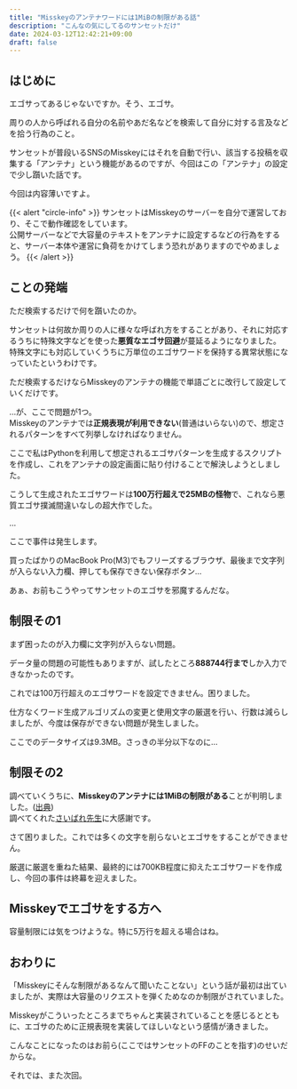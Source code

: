 ```yaml
---
title: "Misskeyのアンテナワードには1MiBの制限がある話"
description: "こんなの気にしてるのサンセットだけ"
date: 2024-03-12T12:42:21+09:00
draft: false
---
```


## はじめに

エゴサってあるじゃないですか。そう、エゴサ。

周りの人から呼ばれる自分の名前やあだ名などを検索して自分に対する言及などを拾う行為のこと。

サンセットが普段いるSNSのMisskeyにはそれを自動で行い、該当する投稿を収集する「アンテナ」という機能があるのですが、今回はこの「アンテナ」の設定で少し躓いた話です。

今回は内容薄いですよ。

{{< alert "circle-info" >}}
サンセットはMisskeyのサーバーを自分で運営しており、そこで動作確認をしています。  
公開サーバーなどで大容量のテキストをアンテナに設定するなどの行為をすると、サーバー本体や運営に負荷をかけてしまう恐れがありますのでやめましょう。
{{< /alert >}}

## ことの発端

ただ検索するだけで何を躓いたのか。

サンセットは何故か周りの人に様々な呼ばれ方をすることがあり、それに対応するうちに特殊文字などを使った**悪質なエゴサ回避**が蔓延るようになりました。  
特殊文字にも対応していくうちに万単位のエゴサワードを保持する異常状態になっていたというわけです。

ただ検索するだけならMisskeyのアンテナの機能で単語ごとに改行して設定していくだけです。

…が、ここで問題が1つ。  
Misskeyのアンテナでは**正規表現が利用できない**(普通はいらない)ので、想定されるパターンをすべて列挙しなければなりません。

ここで私はPythonを利用して想定されるエゴサパターンを生成するスクリプトを作成し、これをアンテナの設定画面に貼り付けることで解決しようとしました。

こうして生成されたエゴサワードは**100万行超えで25MBの怪物**で、これなら悪質エゴサ撲滅間違いなしの超大作でした。

…

ここで事件は発生します。

買ったばかりのMacBook Pro(M3)でもフリーズするブラウザ、最後まで文字列が入らない入力欄、押しても保存できない保存ボタン…

あぁ、お前もこうやってサンセットのエゴサを邪魔するんだな。

## 制限その1

まず困ったのが入力欄に文字列が入らない問題。

データ量の問題の可能性もありますが、試したところ**888744行まで**しか入力できなかったのです。

これでは100万行超えのエゴサワードを設定できません。困りました。

仕方なくワード生成アルゴリズムの変更と使用文字の厳選を行い、行数は減らしましたが、今度は保存ができない問題が発生しました。

ここでのデータサイズは9.3MB。さっきの半分以下なのに…

## 制限その2

調べていくうちに、**Misskeyのアンテナには1MiBの制限がある**ことが判明しました。([出典](https://misskey.io/notes/9qngkn8hgix702dl))  
調べてくれた[さいばれ先生](https://misskey.io/@cyberrex_v2)に大感謝です。

さて困りました。これでは多くの文字を削らないとエゴサをすることができません。

厳選に厳選を重ねた結果、最終的には700KB程度に抑えたエゴサワードを作成し、今回の事件は終幕を迎えました。

## Misskeyでエゴサをする方へ

容量制限には気をつけような。特に5万行を超える場合はね。

## おわりに

「Misskeyにそんな制限があるなんて聞いたことない」という話が最初は出ていましたが、実際は大容量のリクエストを弾くためなのか制限がされていました。

Misskeyがこういったところまでちゃんと実装されていることを感じるとともに、エゴサのために正規表現を実装してほしいなという感情が湧きました。

こんなことになったのはお前ら(ここではサンセットのFFのことを指す)のせいだからな。

それでは、また次回。
